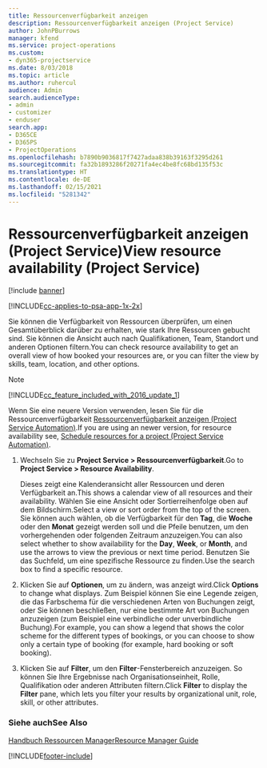 ```yaml
---
title: Ressourcenverfügbarkeit anzeigen
description: Ressourcenverfügbarkeit anzeigen (Project Service)
author: JohnPBurrows
manager: kfend
ms.service: project-operations
ms.custom:
- dyn365-projectservice
ms.date: 8/03/2018
ms.topic: article
ms.author: ruhercul
audience: Admin
search.audienceType:
- admin
- customizer
- enduser
search.app:
- D365CE
- D365PS
- ProjectOperations
ms.openlocfilehash: b7890b9036817f7427adaa838b39163f3295d261
ms.sourcegitcommit: fa32b1893286f20271fa4ec4be8fc68bd135f53c
ms.translationtype: HT
ms.contentlocale: de-DE
ms.lasthandoff: 02/15/2021
ms.locfileid: "5281342"
---
```

# <a name="view-resource-availability-project-service"></a><span data-ttu-id="31814-103">Ressourcenverfügbarkeit anzeigen (Project Service)</span><span class="sxs-lookup"><span data-stu-id="31814-103">View resource availability (Project Service)</span></span>

[!include [banner](../includes/psa-now-project-operations.md)]

[!INCLUDE[cc-applies-to-psa-app-1x-2x](../includes/cc-applies-to-psa-app-1x-2x.md)]

<span data-ttu-id="31814-104">Sie können die Verfügbarkeit von Ressourcen überprüfen, um einen Gesamtüberblick darüber zu erhalten, wie stark Ihre Ressourcen gebucht sind. Sie können die Ansicht auch nach Qualifikationen, Team, Standort und anderen Optionen filtern.</span><span class="sxs-lookup"><span data-stu-id="31814-104">You can check resource availability to get an overall view of how booked your resources are, or you can filter the view by skills, team, location, and other options.</span></span>  
  
> [!NOTE]
> [!INCLUDE[cc_feature_included_with_2016_update_1](../includes/cc-feature-included-with-2016-update-1.md)]  
> 
>  <span data-ttu-id="31814-105">Wenn Sie eine neuere Version verwenden, lesen Sie für die Ressourcenverfügbarkeit [Ressourcenverfügbarkeit anzeigen (Project Service Automation)](../psa/schedule-resources-project.md).</span><span class="sxs-lookup"><span data-stu-id="31814-105">If you are using an newer version, for resource availability see, [Schedule resources for a project (Project Service Automation)](../psa/schedule-resources-project.md).</span></span>  

1. <span data-ttu-id="31814-106">Wechseln Sie zu **Project Service > Ressourcenverfügbarkeit**.</span><span class="sxs-lookup"><span data-stu-id="31814-106">Go to **Project Service > Resource Availability**.</span></span>  

    <span data-ttu-id="31814-107">Dieses zeigt eine Kalenderansicht aller Ressourcen und deren Verfügbarkeit an.</span><span class="sxs-lookup"><span data-stu-id="31814-107">This shows a calendar view of all resources and their availability.</span></span> <span data-ttu-id="31814-108">Wählen Sie eine Ansicht oder Sortierreihenfolge oben auf dem Bildschirm.</span><span class="sxs-lookup"><span data-stu-id="31814-108">Select a view or sort order from the top of the screen.</span></span> <span data-ttu-id="31814-109">Sie können auch wählen, ob die Verfügbarkeit für den **Tag**, die **Woche** oder den **Monat** gezeigt werden soll und die Pfeile benutzen, um den vorhergehenden oder folgenden Zeitraum anzuzeigen.</span><span class="sxs-lookup"><span data-stu-id="31814-109">You can also select whether to show availability for the **Day**, **Week**, or **Month**, and use the arrows to view the previous or next time period.</span></span> <span data-ttu-id="31814-110">Benutzen Sie das Suchfeld, um eine spezifische Ressource zu finden.</span><span class="sxs-lookup"><span data-stu-id="31814-110">Use the search box to find a specific resource.</span></span>  

2. <span data-ttu-id="31814-111">Klicken Sie auf **Optionen**, um zu ändern, was anzeigt wird.</span><span class="sxs-lookup"><span data-stu-id="31814-111">Click **Options** to change what displays.</span></span> <span data-ttu-id="31814-112">Zum Beispiel können Sie eine Legende zeigen, die das Farbschema für die verschiedenen Arten von Buchungen zeigt, oder Sie können beschließen, nur eine bestimmte Art von Buchungen anzuzeigen (zum Beispiel eine verbindliche oder unverbindliche Buchung).</span><span class="sxs-lookup"><span data-stu-id="31814-112">For example, you can show a legend that shows the color scheme for the different types of bookings, or you can choose to show only a certain type of booking (for example, hard booking or soft booking).</span></span>  

3. <span data-ttu-id="31814-113">Klicken Sie auf **Filter**, um den **Filter**-Fensterbereich anzuzeigen. So können Sie Ihre Ergebnisse nach Organisationseinheit, Rolle, Qualifikation oder anderen Attributen filtern.</span><span class="sxs-lookup"><span data-stu-id="31814-113">Click **Filter** to display the **Filter** pane, which lets you filter your results by organizational unit, role, skill, or other attributes.</span></span>  

### <a name="see-also"></a><span data-ttu-id="31814-114">Siehe auch</span><span class="sxs-lookup"><span data-stu-id="31814-114">See Also</span></span>  
 [<span data-ttu-id="31814-115">Handbuch Ressourcen Manager</span><span class="sxs-lookup"><span data-stu-id="31814-115">Resource Manager Guide</span></span>](../psa/resource-manager-guide.md)


[!INCLUDE[footer-include](../includes/footer-banner.md)]